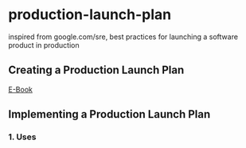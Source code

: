 # production-launch-plan

inspired from google.com/sre, best practices for launching a software product in production

## Creating a Production Launch Plan

[E-Book](https://static.googleusercontent.com/media/landing.google.com/en//sre/static/pdf/CPLP.pdf)

## Implementing a Production Launch Plan

### 1. Uses


